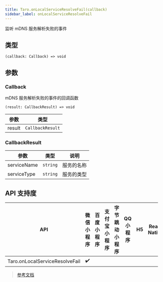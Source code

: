 ```yaml
---
title: Taro.onLocalServiceResolveFail(callback)
sidebar_label: onLocalServiceResolveFail
---
```


监听 mDNS 服务解析失败的事件

## 类型

```tsx
(callback: Callback) => void
```

## 参数

### Callback

mDNS 服务解析失败的事件的回调函数

```tsx
(result: CallbackResult) => void
```

| 参数 | 类型 |
| --- | --- |
| result | `CallbackResult` |

### CallbackResult

| 参数 | 类型 | 说明 |
| --- | --- | --- |
| serviceName | `string` | 服务的名称 |
| serviceType | `string` | 服务的类型 |

## API 支持度

| API | 微信小程序 | 百度小程序 | 支付宝小程序 | 字节跳动小程序 | QQ 小程序 | H5 | React Native | 快应用 |
| :---: | :---: | :---: | :---: | :---: | :---: | :---: | :---: | :---: |
| Taro.onLocalServiceResolveFail | ✔️ |  |  |  |  |  |  |  |

> [参考文档](https://developers.weixin.qq.com/miniprogram/dev/api/network/mdns/wx.onLocalServiceResolveFail.html)
